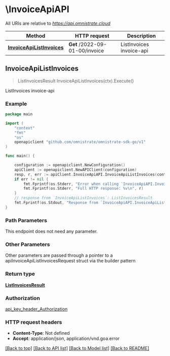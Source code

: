 # \InvoiceApiAPI

All URIs are relative to *https://api.omnistrate.cloud*

Method | HTTP request | Description
------------- | ------------- | -------------
[**InvoiceApiListInvoices**](InvoiceApiAPI.md#InvoiceApiListInvoices) | **Get** /2022-09-01-00/invoice | ListInvoices invoice-api



## InvoiceApiListInvoices

> ListInvoicesResult InvoiceApiListInvoices(ctx).Execute()

ListInvoices invoice-api

### Example

```go
package main

import (
	"context"
	"fmt"
	"os"
	openapiclient "github.com/omnistrate/omnistrate-sdk-go/v1"
)

func main() {

	configuration := openapiclient.NewConfiguration()
	apiClient := openapiclient.NewAPIClient(configuration)
	resp, r, err := apiClient.InvoiceApiAPI.InvoiceApiListInvoices(context.Background()).Execute()
	if err != nil {
		fmt.Fprintf(os.Stderr, "Error when calling `InvoiceApiAPI.InvoiceApiListInvoices``: %v\n", err)
		fmt.Fprintf(os.Stderr, "Full HTTP response: %v\n", r)
	}
	// response from `InvoiceApiListInvoices`: ListInvoicesResult
	fmt.Fprintf(os.Stdout, "Response from `InvoiceApiAPI.InvoiceApiListInvoices`: %v\n", resp)
}
```

### Path Parameters

This endpoint does not need any parameter.

### Other Parameters

Other parameters are passed through a pointer to a apiInvoiceApiListInvoicesRequest struct via the builder pattern


### Return type

[**ListInvoicesResult**](ListInvoicesResult.md)

### Authorization

[api_key_header_Authorization](../README.md#api_key_header_Authorization)

### HTTP request headers

- **Content-Type**: Not defined
- **Accept**: application/json, application/vnd.goa.error

[[Back to top]](#) [[Back to API list]](../README.md#documentation-for-api-endpoints)
[[Back to Model list]](../README.md#documentation-for-models)
[[Back to README]](../README.md)

